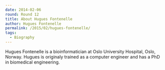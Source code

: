 ```yaml
---
date: 2014-02-06
round: Round 12
title: About Hugues Fontenelle
author: Hugues Fontenelle
permalink: /2015/02/hugues-fontenelle/
tags:
  - Biography
---
```

Hugues Fontenelle is a bioinformatician at Oslo University Hospital, Oslo, Norway.
Hugues is originaly trained as a computer engineer and has a PhD in biomedical engineering.
